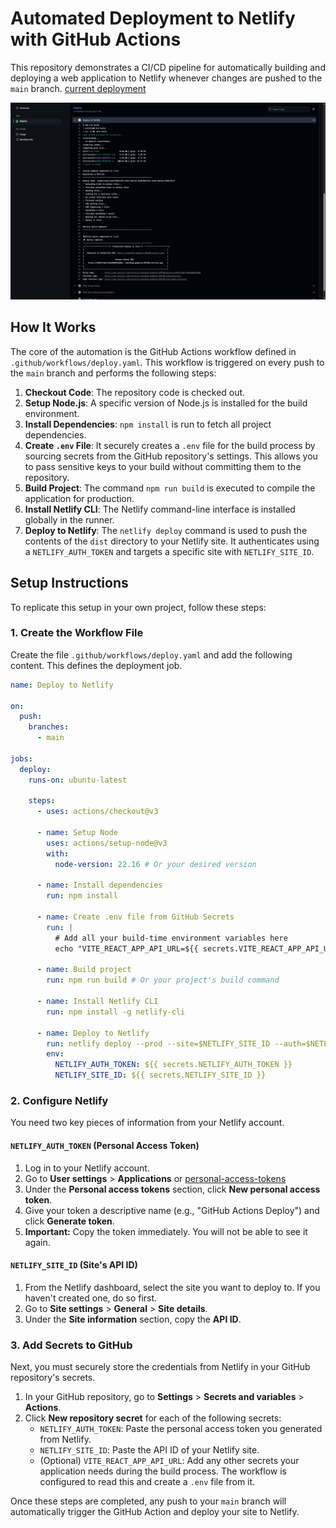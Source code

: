 # Automated Deployment to Netlify with GitHub Actions

This repository demonstrates a CI/CD pipeline for automatically building and deploying a web application to Netlify whenever changes are pushed to the `main` branch. [current deployment](https://charming-gumdrop-499706.netlify.app)

![Screenshot](https://raw.githubusercontent.com/mjavason/netlify-auto-deploy-demo/main/public/screenshot.png)

## How It Works

The core of the automation is the GitHub Actions workflow defined in `.github/workflows/deploy.yaml`. This workflow is triggered on every push to the `main` branch and performs the following steps:

1.  **Checkout Code**: The repository code is checked out.
2.  **Setup Node.js**: A specific version of Node.js is installed for the build environment.
3.  **Install Dependencies**: `npm install` is run to fetch all project dependencies.
4.  **Create `.env` File**: It securely creates a `.env` file for the build process by sourcing secrets from the GitHub repository's settings. This allows you to pass sensitive keys to your build without committing them to the repository.
5.  **Build Project**: The command `npm run build` is executed to compile the application for production.
6.  **Install Netlify CLI**: The Netlify command-line interface is installed globally in the runner.
7.  **Deploy to Netlify**: The `netlify deploy` command is used to push the contents of the `dist` directory to your Netlify site. It authenticates using a `NETLIFY_AUTH_TOKEN` and targets a specific site with `NETLIFY_SITE_ID`.

## Setup Instructions

To replicate this setup in your own project, follow these steps:

### 1. Create the Workflow File

Create the file `.github/workflows/deploy.yaml` and add the following content. This defines the deployment job.

```yaml
name: Deploy to Netlify

on:
  push:
    branches:
      - main

jobs:
  deploy:
    runs-on: ubuntu-latest

    steps:
      - uses: actions/checkout@v3

      - name: Setup Node
        uses: actions/setup-node@v3
        with:
          node-version: 22.16 # Or your desired version

      - name: Install dependencies
        run: npm install

      - name: Create .env file from GitHub Secrets
        run: |
          # Add all your build-time environment variables here
          echo "VITE_REACT_APP_API_URL=${{ secrets.VITE_REACT_APP_API_URL }}" >> .env

      - name: Build project
        run: npm run build # Or your project's build command

      - name: Install Netlify CLI
        run: npm install -g netlify-cli

      - name: Deploy to Netlify
        run: netlify deploy --prod --site=$NETLIFY_SITE_ID --auth=$NETLIFY_AUTH_TOKEN --dir=dist
        env:
          NETLIFY_AUTH_TOKEN: ${{ secrets.NETLIFY_AUTH_TOKEN }}
          NETLIFY_SITE_ID: ${{ secrets.NETLIFY_SITE_ID }}
```

### 2. Configure Netlify

You need two key pieces of information from your Netlify account.

#### `NETLIFY_AUTH_TOKEN` (Personal Access Token)

1.  Log in to your Netlify account.
2.  Go to **User settings** > **Applications** or [personal-access-tokens](https://app.netlify.com/user/applications#personal-access-tokens)
3.  Under the **Personal access tokens** section, click **New personal access token**.
4.  Give your token a descriptive name (e.g., "GitHub Actions Deploy") and click **Generate token**.
5.  **Important:** Copy the token immediately. You will not be able to see it again.

#### `NETLIFY_SITE_ID` (Site's API ID)

1.  From the Netlify dashboard, select the site you want to deploy to. If you haven't created one, do so first.
2.  Go to **Site settings** > **General** > **Site details**.
3.  Under the **Site information** section, copy the **API ID**.

### 3. Add Secrets to GitHub

Next, you must securely store the credentials from Netlify in your GitHub repository's secrets.

1.  In your GitHub repository, go to **Settings** > **Secrets and variables** > **Actions**.
2.  Click **New repository secret** for each of the following secrets:
    *   `NETLIFY_AUTH_TOKEN`: Paste the personal access token you generated from Netlify.
    *   `NETLIFY_SITE_ID`: Paste the API ID of your Netlify site.
    *   (Optional) `VITE_REACT_APP_API_URL`: Add any other secrets your application needs during the build process. The workflow is configured to read this and create a `.env` file from it.

Once these steps are completed, any push to your `main` branch will automatically trigger the GitHub Action and deploy your site to Netlify.
